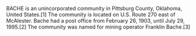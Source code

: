 BACHE is an unincorporated community in Pittsburg County, Oklahoma, United States.[1] The community is located on U.S. Route 270 east of McAlester. Bache had a post office from February 26, 1903, until July 29, 1995.[2] The community was named for mining operator Franklin Bache.[3]
